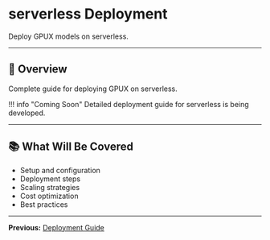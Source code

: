 # serverless Deployment

Deploy GPUX models on serverless.

---

## 🎯 Overview

Complete guide for deploying GPUX on serverless.

!!! info "Coming Soon"
    Detailed deployment guide for serverless is being developed.

---

## 📚 What Will Be Covered

- Setup and configuration
- Deployment steps
- Scaling strategies
- Cost optimization
- Best practices

---

**Previous:** [Deployment Guide](index.md)
